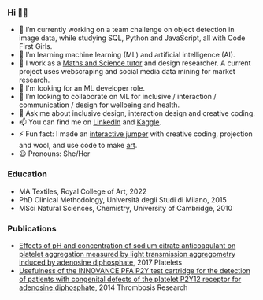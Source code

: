 ### Hi 👋🏼

<!--
**ksenia-5/ksenia-5** is a ✨ _special_ ✨ repository because its `README.md` (this file) appears on your GitHub profile.
- 🤔 I’m looking for help with computer vision.

Here are some ideas to get you started:


-->
- 🔭 I’m currently working on a team challenge on object detection in image data, while studying SQL, Python and JavaScript, all with Code First Girls.
- 🌱 I’m learning machine learning (ML) and artificial intelligence (AI).
- 🐜 I work as a [Maths and Science tutor](https://www.superprof.co.uk/encouraging-and-supportive-maths-and-science-tuition-london-from-experienced-passionate-and-dedicated-tutor.html) and design researcher. A current project uses webscraping and social media data mining for market research.
- 👀 I'm looking for an ML developer role.
- 👯 I’m looking to collaborate on ML for inclusive / interaction / communication / design for wellbeing and health.
- 💬 Ask me about inclusive design, interaction design and creative coding.
- 📫 You can find me on [LinkedIn](https://www.linkedin.com/in/kseniagermanovich/) and [Kaggle](https://www.kaggle.com/ksenia5).
- ⚡ Fun fact: I made an [interactive jumper](https://colourstructure.cloud/pages/interact.html) with creative coding, projection and wool, and use code to make [art](https://colourstructure.cloud/pages/interact.html).
- 😃 Pronouns: She/Her

### Education

* MA Textiles, Royal College of Art, 2022
* PhD Clinical Methodology, Università degli Studi di Milano, 2015
* MSci Natural Sciences, Chemistry, University of Cambridge, 2010

### Publications
* [Effects of pH and concentration of sodium citrate anticoagulant on platelet aggregation measured by light transmission aggregometry induced by adenosine diphosphate](https://doi.org/10.1080/09537104.2017.1327655), 2017 Platelets   
* [Usefulness of the INNOVANCE PFA P2Y test cartridge for the detection of patients with congenital defects of the platelet P2Y12 receptor for adenosine diphosphate](https://doi.org/10.1016/j.thromres.2013.11.022), 2014 Thrombosis Research 
